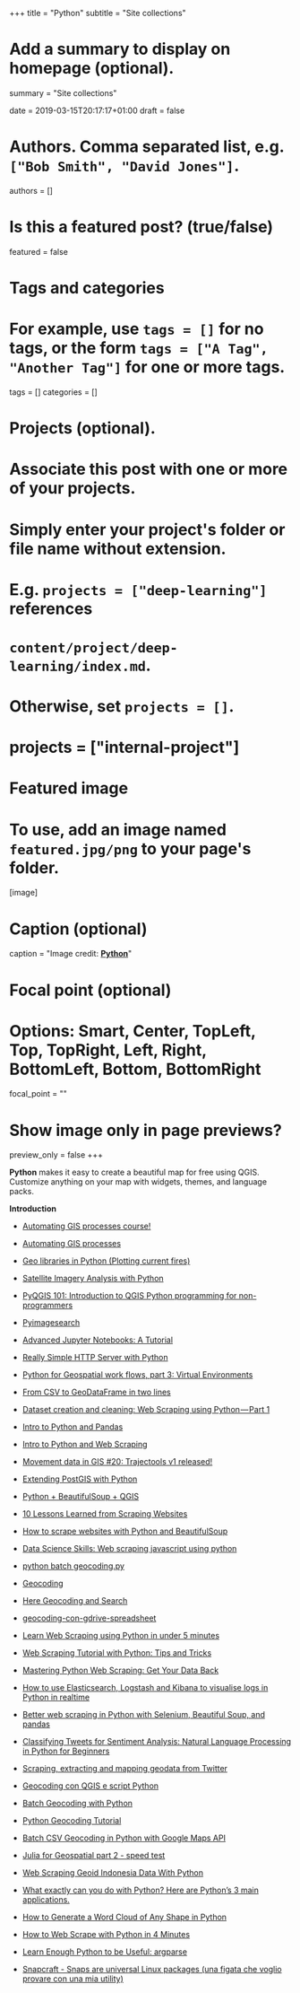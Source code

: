 +++
title = "Python"
subtitle = "Site collections"

# Add a summary to display on homepage (optional).
summary = "Site collections"

date = 2019-03-15T20:17:17+01:00
draft = false

# Authors. Comma separated list, e.g. `["Bob Smith", "David Jones"]`.
authors = []

# Is this a featured post? (true/false)
featured = false

# Tags and categories
# For example, use `tags = []` for no tags, or the form `tags = ["A Tag", "Another Tag"]` for one or more tags.
tags = []
categories = []

# Projects (optional).
#   Associate this post with one or more of your projects.
#   Simply enter your project's folder or file name without extension.
#   E.g. `projects = ["deep-learning"]` references
#   `content/project/deep-learning/index.md`.
#   Otherwise, set `projects = []`.
# projects = ["internal-project"]

# Featured image
# To use, add an image named `featured.jpg/png` to your page's folder.
[image]
  # Caption (optional)
  caption = "Image credit: [**Python**](https://www.python.org/)"

  # Focal point (optional)
  # Options: Smart, Center, TopLeft, Top, TopRight, Left, Right, BottomLeft, Bottom, BottomRight
  focal_point = ""

  # Show image only in page previews?
  preview_only = false
+++

**Python** makes it easy to create a beautiful map for free using QGIS. Customize anything on your map with widgets, themes, and language packs.


**Introduction**

- [Automating GIS processes course!](https://automating-gis-processes.github.io/2016/)
- [Automating GIS processes](https://github.com/Automating-GIS-processes)
- [Geo libraries in Python (Plotting current fires)](https://blog.goodaudience.com/geo-libraries-in-python-plotting-current-fires-bffef9fe3fb7)
- [Satellite Imagery Analysis with Python](https://medium.com/analytics-vidhya/satellite-imagery-analysis-with-python-3f8ccf8a7c32?_referrer=twitter)
- [PyQGIS 101: Introduction to QGIS Python programming for non-programmers](https://anitagraser.com/pyqgis-101-introduction-to-qgis-python-programming-for-non-programmers/)
- [Pyimagesearch](https://www.pyimagesearch.com/)
- [Advanced Jupyter Notebooks: A Tutorial](https://towardsdatascience.com/advanced-jupyter-notebooks-a-tutorial-3569d8153057)
- [Really Simple HTTP Server with Python](https://www.linuxjournal.com/content/tech-tip-really-simple-http-server-python)
- [Python for Geospatial work flows, part 3: Virtual Environments](https://www.linkedin.com/pulse/python-geospatial-work-flows-part-3-virtual-andrew-cutts/)
- [From CSV to GeoDataFrame in two lines](https://anitagraser.com/2019/01/23/from-csv-to-geodataframe-in-two-lines/amp/)
- [Dataset creation and cleaning: Web Scraping using Python — Part 1](https://towardsdatascience.com/dataset-creation-and-cleaning-web-scraping-using-python-part-1-33afbf360b6b)
- [Intro to Python and Pandas](http://duspviz.mit.edu/tutorials/python_pandas/)
- [Intro to Python and Web Scraping](http://duspviz.mit.edu/tutorials/python-scraping/)
- [Movement data in GIS #20: Trajectools v1 released!](https://anitagraser.com/2019/02/02/movement-data-in-gis-20-trajectools-v1-released/amp/)
- [Extending PostGIS with Python](https://2017.foss4g.org/post_conference/Extending-PostGIS-with-Python.pdf)
- [Python + BeautifulSoup + QGIS](https://bondah.github.io/python-bs4-qgis/#0)
- [10 Lessons Learned from Scraping Websites](http://jenslaufer.com/data%20retrieval/10_lessons_learned_from_scraping_websites.html)
- [How to scrape websites with Python and BeautifulSoup](https://medium.freecodecamp.org/how-to-scrape-websites-with-python-and-beautifulsoup-5946935d93fe)

- [Data Science Skills: Web scraping javascript using python](https://towardsdatascience.com/data-science-skills-web-scraping-javascript-using-python-97a29738353f)
- [python batch geocoding.py](https://gist.github.com/shanealynn/033c8a3cacdba8ce03cbe116225ced31)
- [Geocoding](https://automating-gis-processes.github.io/CSC18/lessons/L3/geocoding.html)
- [Here Geocoding and Search](https://developer.here.com/products/geocoding-and-search)
- [geocoding-con-gdrive-spreadsheet](https://pigrecoinfinito.wordpress.com/2019/01/10/geocoding-con-google-drive-spreadsheet/)
- [Learn Web Scraping using Python in under 5 minutes](https://medium.com/@kaustumbhjaiswal7/learn-web-scraping-using-python-in-under-5-minutes-36a7d4d6e1e7)
- [Web Scraping Tutorial with Python: Tips and Tricks](https://hackernoon.com/web-scraping-tutorial-with-python-tips-and-tricks-db070e70e071)
- [Mastering Python Web Scraping: Get Your Data Back](https://hackernoon.com/mastering-python-web-scraping-get-your-data-back-e9a5cc653d88)
- [How to use Elasticsearch, Logstash and Kibana to visualise logs in Python in realtime](https://medium.freecodecamp.org/how-to-use-elasticsearch-logstash-and-kibana-to-visualise-logs-in-python-in-realtime-acaab281c9de)

- [Better web scraping in Python with Selenium, Beautiful Soup, and pandas](https://medium.freecodecamp.org/better-web-scraping-in-python-with-selenium-beautiful-soup-and-pandas-d6390592e251)
- [Classifying Tweets for Sentiment Analysis: Natural Language Processing in Python for Beginners](https://medium.com/vickdata/detecting-hate-speech-in-tweets-natural-language-processing-in-python-for-beginners-4e591952223?_referrer=twitter)
- [Scraping, extracting and mapping geodata from Twitter](http://www.mikaelbrunila.fi/2017/03/27/scraping-extracting-mapping-geodata-twitter/)
- [Geocoding con QGIS e script Python](https://www.cityplanner.it/geocoding-con-qgis-e-script-python/)
- [Batch Geocoding with Python](https://janakiev.com/blog/geocoding-in-python/)
- [Python Geocoding Tutorial](https://opencagedata.com/tutorials/geocode-in-python)
- [Batch CSV Geocoding in Python with Google Maps API](https://www.shanelynn.ie/batch-geocoding-in-python-with-google-geocoding-api/)
- [Julia for Geospatial part 2 - speed test](http://www.acgeospatial.co.uk/julia-prt2/)
- [Web Scraping Geoid Indonesia Data With Python](https://medium.com/@gunawan.wisnu/web-scrapping-geoid-indonesia-with-python-d663b4343adb)

- [What exactly can you do with Python? Here are Python’s 3 main applications.](https://medium.freecodecamp.org/what-can-you-do-with-python-the-3-main-applications-518db9a68a78)
- [How to Generate a Word Cloud of Any Shape in Python](https://blog.goodaudience.com/how-to-generate-a-word-cloud-of-any-shape-in-python-7bce27a55f6e)
- [How to Web Scrape with Python in 4 Minutes](https://towardsdatascience.com/how-to-web-scrape-with-python-in-4-minutes-bc49186a8460)
- [Learn Enough Python to be Useful: argparse](https://towardsdatascience.com/learn-enough-python-to-be-useful-argparse-e482e1764e05)
- [Snapcraft - Snaps are universal Linux packages (una figata che voglio provare con una mia utility)](https://snapcraft.io/first-snap)
